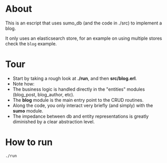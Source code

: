 # About
This is an escript that uses sumo_db (and the code in ./src) to implement a blog.

It only uses an elasticsearch store, for an example on using multiple stores check
the `blog` example.

# Tour
 * Start by taking a rough look at **./run**, and then **src/blog.erl**.
 * Note how:
  * The business logic is handled directly in the "entities" modules
  (blog\_post, blog\_author, etc).
  * The **blog** module is the main entry point to the CRUD routines.
  * Along the code, you only interact very briefly (and simply) with the
  **sumo** module.
  * The impedance between db and entity representations is greatly
  diminished by a clear abstraction level.

# How to run
    ./run
